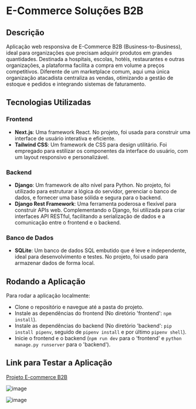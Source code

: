 # E-Commerce Soluções B2B

## Descrição
Aplicação web responsiva de E-Commerce B2B (Business-to-Business), ideal para organizações que precisam adquirir produtos em grandes quantidades. Destinada a hospitais, escolas, hotéis, restaurantes e outras organizações, a plataforma facilita a compra em volume a preços competitivos. Diferente de um marketplace comum, aqui uma única organização atacadista centraliza as vendas, otimizando a gestão de estoque e pedidos e integrando sistemas de faturamento.

## Tecnologias Utilizadas

### Frontend
- **Next.js**: Uma framework React. No projeto, foi usada para construir uma interface de usuário interativa e eficiente.
- **Tailwind CSS**: Um framework de CSS para design utilitário. Foi empregado para estilizar os componentes da interface do usuário, com um layout responsivo e personalizável.

### Backend
- **Django**: Um framework de alto nível para Python. No projeto, foi utilizado para estruturar a lógica do servidor, gerenciar o banco de dados, e fornecer uma base sólida e segura para o backend.
- **Django Rest Framework**: Uma ferramenta poderosa e flexível para construir APIs web. Complementando o Django, foi utilizada para criar interfaces API RESTful, facilitando a serialização de dados e a comunicação entre o frontend e o backend.

### Banco de Dados
- **SQLite**: Um banco de dados SQL embutido que é leve e independente, ideal para desenvolvimento e testes. No projeto, foi usado para armazenar dados de forma local.

## Rodando a Aplicação
Para rodar a aplicação localmente:
- Clone o repositório e navegue até a pasta do projeto.
- Instale as dependências do frontend (No diretório 'frontend': `npm install`).
- Instale as dependências do backend (No diretório 'backend': `pip install pipenv`, seguido de `pipenv install` e por último `pipenv shell`).
- Inicie o frontend e o backend (`npm run dev` para o 'frontend' e `python manage.py runserver` para o 'backend').

## Link para Testar a Aplicação
[Projeto E-commerce B2B](https://ecommercesolucoesb2b.vercel.app)
<br>

![image](https://github.com/RafaelMR9/ECommerceSolucoesB2B/assets/24281310/cac534dc-d119-42ba-9a5a-631158c6251c)
<br>

![image](https://github.com/RafaelMR9/ECommerceSolucoesB2B/assets/24281310/9e5043c3-539b-434e-8f3b-a5fe21352b66)
